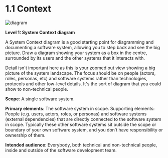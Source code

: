 # 1.1 Context

![diagram](https://www.plantuml.com/plantuml/svg/0/RL9BRnen4BuZyH-cdAX4s4jFEIMXgpOIj2Y0efpGh1d0YXyhppYGVr_R6r2sxN5cllaUOz-nO91epN3mHJjbuexWADBoRLK5F4qFMewnYKn1UIVaPAgyhN0NDBet4zjOpRxTB0qwsIpcbK4XbjJQpZBwBDEsK0y7y_kNtvlrzlbn_NCxht_KlxwFl-R-aW9xDsuRDO5HLw211tIlsXrW5bcyfJ1AmtjG7nNuFSYHe4ce2PoIGsWlcxa7g9IFJdWwIXghTnQoOzrm8dbChe8ZkIfqqy9lZ3_nLOH1FBnfEe5sUnyiYlOEiF5HihWEVQa9eDk1nLU25jyjzTMtzLd6b0tKDnQr0RxAhbCGNLmbzmkjWcU_5wZFweZkG42V5_wcj2NK0fF5W9R-asebFX036dEvcagDuZq3_yrspJ_vb4q2EaQLOQaYKSN8SF14fdkwxheR9iw3tCvfkrTTaTlnHuvyrGkYx9IZz135zMAzxC5iZ_ykuSk_-WC0)

**Level 1: System Context diagram**

A System Context diagram is a good starting point for diagramming and documenting a software system, allowing you to step back and see the big picture. Draw a diagram showing your system as a box in the centre, surrounded by its users and the other systems that it interacts with.

Detail isn't important here as this is your zoomed out view showing a big picture of the system landscape. The focus should be on people (actors, roles, personas, etc) and software systems rather than technologies, protocols and other low-level details. It's the sort of diagram that you could show to non-technical people.

**Scope**: A single software system.

**Primary elements**: The software system in scope.
Supporting elements: People (e.g. users, actors, roles, or personas) and software systems (external dependencies) that are directly connected to the software system in scope. Typically these other software systems sit outside the scope or boundary of your own software system, and you don’t have responsibility or ownership of them.

**Intended audience**: Everybody, both technical and non-technical people, inside and outside of the software development team.